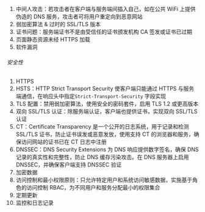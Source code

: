 1. 中间人攻击：若攻击者在客户端与服务端间插入自己，如在公共 WiFi 上提供伪造的 DNS 服务，攻击者可将用户重定向到恶意网站
2. 弱加密算法 & 过时的 SSL/TLS 版本
3. 证书问题：服务端证书不是由受信任的证书颁发机构 CA 签发或证书已过期
4. 页面静态资源未经 HTTPS 加载
5. 软件漏洞

###### 安全性

1. HTTPS
2. HSTS：HTTP Strict Transport Security 使客户端只能通过 HTTPS 与服务端通信，在响应头中指定`Strict-Transport-Security` 字段实现
3. TLS 配置：禁用弱加密算法，使用安全的密码套件，启用 TLS 1.2 或更高版本
4. 双向 SSL/TLS 认证：除服务端认证，客户端也提供证书，实现双向 SSL/TLS 认证
5. CT：Certificate Transparency 是一个公开的日志系统，用于记录和检测 SSL/TLS 证书，防止证书误发或恶意发放，使用支持 CT 的浏览器和服务，确保访问网站的证书已在 CT 日志中注册
6. DNSSEC：DNS Security Extensions 为 DNS 响应提供数字签名，确保 DNS 记录的真实性和完整性，防止 DNS 缓存污染攻击。在 DNS 服务器上启用 DNSSEC，并确保客户端支持 DNSSEC 验证
7. 加密数据
8. 访问控制和最小权限原则：只允许特定用户和系统访问敏感数据，实施基于角色的访问控制 RBAC，为不同用户和服务分配最小的权限集合
9. 定期更新
10. 监控和日志记录
